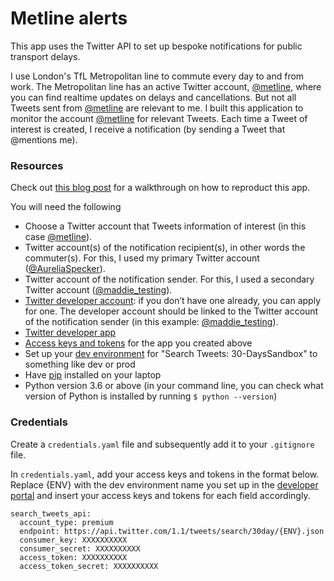 # Metline alerts

This app uses the Twitter API to set up bespoke notifications for public transport delays. 

I use London's TfL Metropolitan line to commute every day to and from work. The Metropolitan line has an active Twitter account, [@metline](https://twitter.com/metline?lang=en), where you can find realtime updates on delays and cancellations. But not all Tweets sent from [@metline](https://twitter.com/metline?lang=en) are relevant to me. I built this application to monitor the account [@metline](https://twitter.com/metline?lang=en) for relevant Tweets. Each time a Tweet of interest is created, I receive a notification (by sending a Tweet that @mentions me). 

### Resources

Check out [this blog post](https://dev.to/twitterdev/using-the-twitter-api-to-make-your-commute-easier-3od0) for a walkthrough on how to reproduct this app.

You will need the following

* Choose a Twitter account that Tweets information of interest (in this case [@metline](https://twitter.com/metline?lang=en)). 
* Twitter account(s) of the notification recipient(s), in other words the commuter(s). For this, I used my primary Twitter account ([@AureliaSpecker](https://twitter.com/AureliaSpecker)).
* Twitter account of the notification sender. For this, I used a secondary Twitter account ([@maddie_testing](https://twitter.com/maddie_testing)).
* [Twitter developer account](https://developer.twitter.com/en/account/get-started): if you don’t have one already, you can apply for one. The developer account should be linked to the Twitter account of the notification sender (in this example: [@maddie_testing](https://twitter.com/maddie_testing)).
* [Twitter developer app](https://developer.twitter.com/en/apps)
* [Access keys and tokens](https://developer.twitter.com/en/docs/basics/authentication/guides/access-tokens) for the app you created above
* Set up your [dev environment](https://developer.twitter.com/en/account/environments) for "Search Tweets: 30-DaysSandbox"  to something like dev or prod
* Have [pip](https://pip.pypa.io/en/stable/installing/) installed on your laptop
* Python version 3.6 or above (in your command line, you can check what version of Python is installed by running `$ python --version`)

### Credentials

Create a `credentials.yaml` file and subsequently add it to your `.gitignore` file. 

In `credentials.yaml`, add your access keys and tokens in the format below. Replace {ENV} with the dev environment name you set up in the [developer portal](https://developer.twitter.com/en/account/environments) and insert your access keys and tokens for each field accordingly.

```
search_tweets_api:
  account_type: premium
  endpoint: https://api.twitter.com/1.1/tweets/search/30day/{ENV}.json
  consumer_key: XXXXXXXXXX
  consumer_secret: XXXXXXXXXX
  access_token: XXXXXXXXXX
  access_token_secret: XXXXXXXXXX
```

